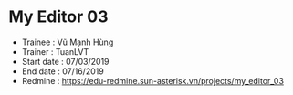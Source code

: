# My Editor 03
+ Trainee : Vũ Mạnh Hùng
+ Trainer : TuanLVT
+ Start date : 07/03/2019
+ End date : 07/16/2019
+ Redmine : https://edu-redmine.sun-asterisk.vn/projects/my_editor_03
